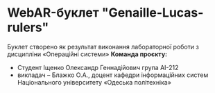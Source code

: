 # WebAR-буклет "Genaille-Lucas-rulers"
Буклет створено як результат виконання лабораторної роботи з дисципліни «Операційні системи»
**Команда проєкту:**
+ Студент Іщенко Олександр Геннадійович група АІ-212
+ викладач – Блажко О.А., доцент кафедри інформаційних систем Національного університету «Одеська політехніка»
